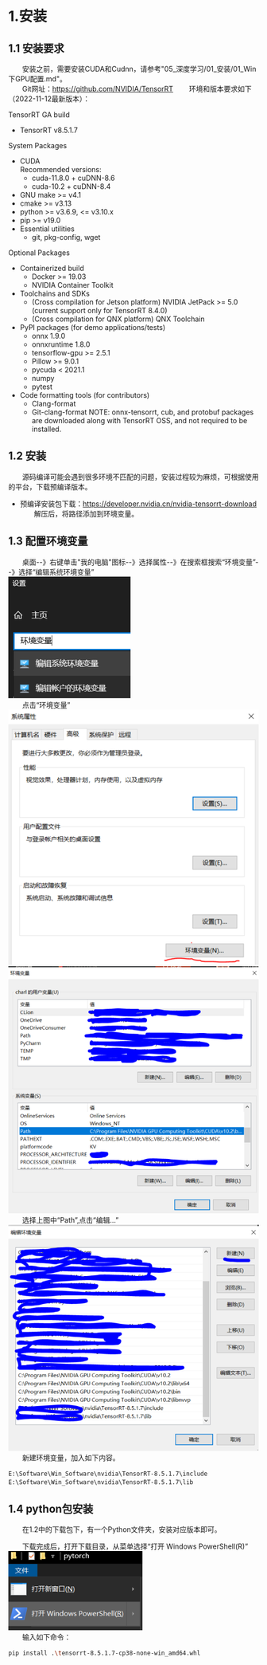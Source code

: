 # 1.安装
## 1.1 安装要求
&emsp;&emsp;安装之前，需要安装CUDA和Cudnn，请参考"05_深度学习/01_安装/01_Win下GPU配置.md"。   
&emsp;&emsp;Git网址：https://github.com/NVIDIA/TensorRT
&emsp;&emsp;环境和版本要求如下（2022-11-12最新版本）：

TensorRT GA build
* TensorRT v8.5.1.7

System Packages
* CUDA   
    Recommended versions:
    * cuda-11.8.0 + cuDNN-8.6
    * cuda-10.2 + cuDNN-8.4
* GNU make >= v4.1
* cmake >= v3.13
* python >= v3.6.9, <= v3.10.x
* pip >= v19.0
* Essential utilities
    * git, pkg-config, wget
    
Optional Packages
* Containerized build
    * Docker >= 19.03
    * NVIDIA Container Toolkit
* Toolchains and SDKs
    * (Cross compilation for Jetson platform) NVIDIA JetPack >= 5.0 (current support only for TensorRT 8.4.0)
    * (Cross compilation for QNX platform) QNX Toolchain
* PyPI packages (for demo applications/tests)
    * onnx 1.9.0
    * onnxruntime 1.8.0
    * tensorflow-gpu >= 2.5.1
    * Pillow >= 9.0.1
    * pycuda < 2021.1
    * numpy
    * pytest
* Code formatting tools (for contributors)
    * Clang-format
    * Git-clang-format
NOTE: onnx-tensorrt, cub, and protobuf packages are downloaded along with TensorRT OSS, and not required to be installed.

## 1.2 安装
&emsp;&emsp;源码编译可能会遇到很多环境不匹配的问题，安装过程较为麻烦，可根据使用的平台，下载预编译版本。
* 预编译安装包下载：https://developer.nvidia.cn/nvidia-tensorrt-download
&emsp;&emsp;解压后，将路径添加到环境变量。

## 1.3 配置环境变量
&emsp;&emsp;桌面--》右键单击"我的电脑"图标--》选择属性--》在搜索框搜索“环境变量”--》选择“编辑系统环境变量”  
![](.01_Win下GPU配置_images/环境变量入口.png)  
&emsp;&emsp;点击“环境变量”  
![](.01_Win下GPU配置_images/环境变量入口2.png)
![](.01_Win下GPU配置_images/环境变量入口3.png)
&emsp;&emsp;选择上图中“Path”,点击“编辑...”
![](.01_Win下GPU配置_images/环境变量配置.png)
&emsp;&emsp;新建环境变量，加入如下内容。
```bash
E:\Software\Win_Software\nvidia\TensorRT-8.5.1.7\include
E:\Software\Win_Software\nvidia\TensorRT-8.5.1.7\lib
```

## 1.4 python包安装
&emsp;&emsp;在1.2中的下载包下，有一个Python文件夹，安装对应版本即可。

&emsp;&emsp;下载完成后，打开下载目录，从菜单选择“打开 Windows PowerShell(R)”   
![](.01_Win下GPU配置_images/打开powershell.png)   
&emsp;&emsp;输入如下命令：
```bash
pip install .\tensorrt-8.5.1.7-cp38-none-win_amd64.whl
```
